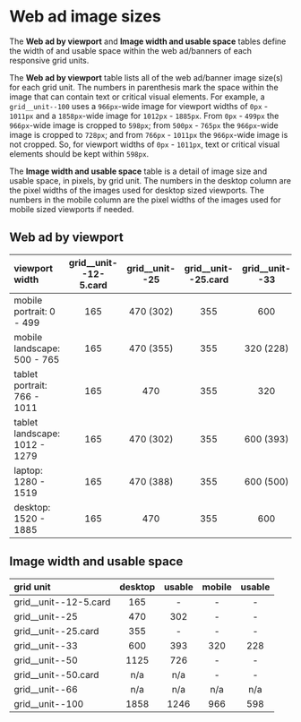 # Web ad image sizes
The __Web ad by viewport__ and __Image width and usable space__ tables define the width of and usable space within the web ad/banners of each responsive grid units.

The __Web ad by viewport__ table lists all of the web ad/banner image size(s) for each grid unit. The numbers in parenthesis mark the space within the image that can contain text or critical visual elements. For example, a `grid__unit--100` uses a `966px`-wide image for viewport widths of `0px` - `1011px` and a `1858px`-wide image for `1012px` - `1885px`. From `0px` - `499px` the `966px`-wide image is cropped to `598px`; from `500px` - `765px` the `966px`-wide image is cropped to `728px`; and from `766px` - `1011px` the `966px`-wide image is not cropped. So, for viewport widths of `0px` - `1011px`, text or critical visual elements should be kept within `598px`.

The __Image width and usable space__ table is a detail of image size and usable space, in pixels, by grid unit. The numbers in the desktop column are the pixel widths of the images used for desktop sized viewports. The numbers in the mobile column are the pixel widths of the images used for mobile sized viewports if needed.

## Web ad by viewport 
| viewport width 					| grid__unit--12-5.card	| grid__unit--25 	| grid__unit--25.card	| grid__unit--33	| grid__unit--50	| grid__unit--50.card	| grid__unit--66	| grid__unit--100	|
| :---								| :---:					| :---:				| :---:					| :---:				| :---:				| :---:					| :---:				| :---:				|
| mobile portrait: 0 - 499			| 165 					| 470 (302)			| 355 					| 600				| 1125 (726)		| n/a					| n/a				| 966 (598)			|
| mobile landscape: 500 - 765		| 165 					| 470 (355)			| 355 					| 320 (228)			| 1125 (726)		| n/a					| n/a				| 966 (728)			|
| tablet portrait: 766 - 1011		| 165 					| 470				| 355 					| 320 				| 1125				| n/a					| n/a				| 966				|
| tablet landscape: 1012 - 1279		| 165 					| 470 (302)			| 355 					| 600 (393)			| 1125 (749)		| n/a					| n/a				| 1858 (1246)		|
| laptop: 1280 - 1519				| 165 					| 470 (388)			| 355 					| 600 (500)			| 1125 (944)		| n/a					| n/a				| 1858 (1560)		|
| desktop: 1520 - 1885				| 165 					| 470				| 355 					| 600 				| 1125				| n/a					| n/a				| 1858				|

## Image width and usable space
| grid unit 			| desktop 	| usable	| mobile	| usable	|
| :---					| :---:		| :---:		| :---:		| :---:		|
| grid__unit--12-5.card	| 165		| -			| -			| -			|
| grid__unit--25		| 470		| 302		| - 		| - 		|
| grid__unit--25.card	| 355		| - 		| -			| -			|
| grid__unit--33		| 600		| 393		| 320		| 228		|
| grid__unit--50		| 1125		| 726		| -			| -			|
| grid__unit--50.card	| n/a		| n/a		| -			| -			|
| grid__unit--66		| n/a		| n/a		| n/a		| n/a		|
| grid__unit--100		| 1858		| 1246		| 966		| 598		|